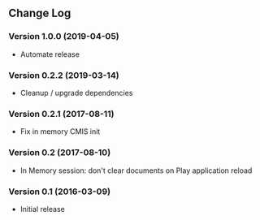 ## Change Log
### Version 1.0.0 (2019-04-05)
- Automate release
### Version 0.2.2 (2019-03-14)
- Cleanup / upgrade dependencies
### Version 0.2.1 (2017-08-11)
- Fix in memory CMIS init
### Version 0.2 (2017-08-10)
- In Memory session: don't clear documents on Play application reload
### Version 0.1 (2016-03-09)
- Initial release